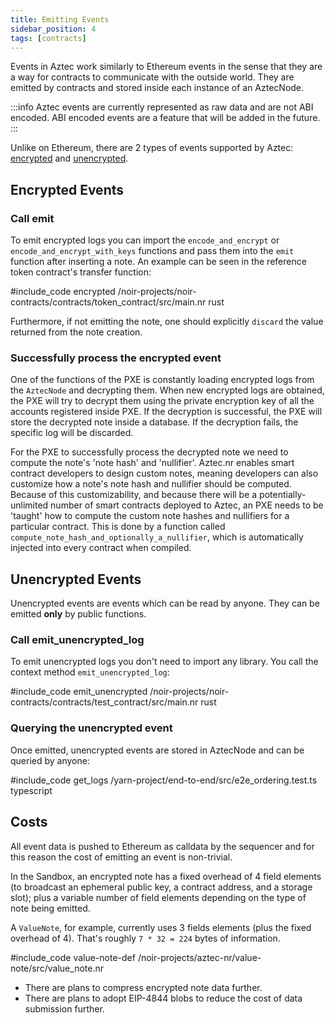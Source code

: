 ```yaml
---
title: Emitting Events
sidebar_position: 4
tags: [contracts]
---
```


Events in Aztec work similarly to Ethereum events in the sense that they are a way for contracts to communicate with the outside world.
They are emitted by contracts and stored inside each instance of an AztecNode.

:::info
Aztec events are currently represented as raw data and are not ABI encoded.
ABI encoded events are a feature that will be added in the future.
:::

Unlike on Ethereum, there are 2 types of events supported by Aztec: [encrypted](#encrypted-events) and [unencrypted](#unencrypted-events).

## Encrypted Events

### Call emit

To emit encrypted logs you can import the `encode_and_encrypt` or `encode_and_encrypt_with_keys` functions and pass them into the `emit` function after inserting a note. An example can be seen in the reference token contract's transfer function:

#include_code encrypted /noir-projects/noir-contracts/contracts/token_contract/src/main.nr rust

Furthermore, if not emitting the note, one should explicitly `discard` the value returned from the note creation.

### Successfully process the encrypted event

One of the functions of the PXE is constantly loading encrypted logs from the `AztecNode` and decrypting them.
When new encrypted logs are obtained, the PXE will try to decrypt them using the private encryption key of all the accounts registered inside PXE.
If the decryption is successful, the PXE will store the decrypted note inside a database.
If the decryption fails, the specific log will be discarded.

For the PXE to successfully process the decrypted note we need to compute the note's 'note hash' and 'nullifier'.
Aztec.nr enables smart contract developers to design custom notes, meaning developers can also customize how a note's note hash and nullifier should be computed. Because of this customizability, and because there will be a potentially-unlimited number of smart contracts deployed to Aztec, an PXE needs to be 'taught' how to compute the custom note hashes and nullifiers for a particular contract. This is done by a function called `compute_note_hash_and_optionally_a_nullifier`, which is automatically injected into every contract when compiled.

## Unencrypted Events

Unencrypted events are events which can be read by anyone. They can be emitted **only** by public functions.

### Call emit_unencrypted_log

To emit unencrypted logs you don't need to import any library. You call the context method `emit_unencrypted_log`:

#include_code emit_unencrypted /noir-projects/noir-contracts/contracts/test_contract/src/main.nr rust

### Querying the unencrypted event

Once emitted, unencrypted events are stored in AztecNode and can be queried by anyone:

#include_code get_logs /yarn-project/end-to-end/src/e2e_ordering.test.ts typescript

## Costs

All event data is pushed to Ethereum as calldata by the sequencer and for this reason the cost of emitting an event is non-trivial.

In the Sandbox, an encrypted note has a fixed overhead of 4 field elements (to broadcast an ephemeral public key, a contract address, and a storage slot); plus a variable number of field elements depending on the type of note being emitted.

A `ValueNote`, for example, currently uses 3 fields elements (plus the fixed overhead of 4). That's roughly `7 * 32 = 224` bytes of information.

#include_code value-note-def /noir-projects/aztec-nr/value-note/src/value_note.nr

- There are plans to compress encrypted note data further.
- There are plans to adopt EIP-4844 blobs to reduce the cost of data submission further.
